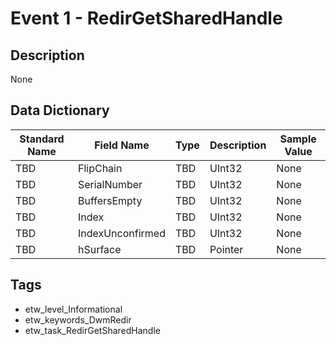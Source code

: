 # Event 1 - RedirGetSharedHandle

## Description
None

## Data Dictionary
|Standard Name|Field Name|Type|Description|Sample Value|
|---|---|---|---|---|
|TBD|FlipChain|TBD|UInt32|None|None|
|TBD|SerialNumber|TBD|UInt32|None|None|
|TBD|BuffersEmpty|TBD|UInt32|None|None|
|TBD|Index|TBD|UInt32|None|None|
|TBD|IndexUnconfirmed|TBD|UInt32|None|None|
|TBD|hSurface|TBD|Pointer|None|None|

## Tags
* etw_level_Informational
* etw_keywords_DwmRedir
* etw_task_RedirGetSharedHandle